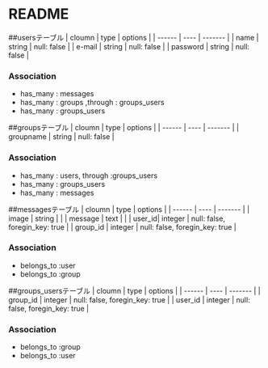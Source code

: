 # README

##usersテーブル
| cloumn | type | options |
| ------ | ---- | ------- |
| name | string | null: false |
| e-mail | string | null: false |
| password | string | null: false |

### Association
- has_many : messages
- has_many : groups ,through : groups_users
- has_many : groups_users

##groupsテーブル
| cloumn | type | options |
| ------ | ---- | ------- |
| groupname | string | null: false |

### Association
- has_many : users, through :groups_users
- has_many : groups_users
- has_many : messages

##messagesテーブル
| cloumn | type | options |
| ------ | ---- | ------- |
| image | string | |
| message | text | |
| user_id| integer | null: false, foregin_key: true |
| group_id | integer | null: false, foregin_key: true |


### Association
- belongs_to :user
- belongs_to  :group

##groups_usersテーブル
| cloumn | type | options |
| ------ | ---- | ------- |
| group_id | integer | null: false, foregin_key: true |
| user_id | integer | null: false, foregin_key: true |

### Association

- belongs_to :group
- belongs_to :user


